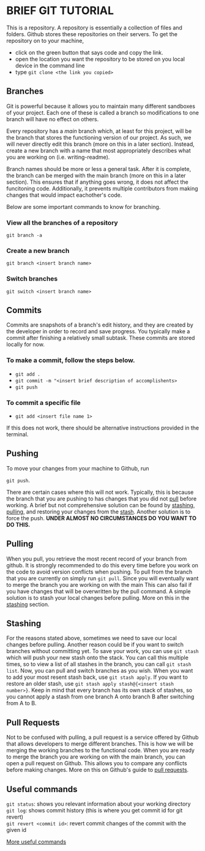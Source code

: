 # BRIEF GIT TUTORIAL<br>

This is a repository. A repository is essentially a collection of files and folders. Github stores these repositories on their servers. To get the repository on to your machine, <br> 

- click on the green button that says code and copy the link.<br>
- open the location you want the repository to be stored on you local device in the command line<br>
- type `git clone <the link you copied>`<br>

## Branches<br>

Git is powerful because it allows you to maintain many different sandboxes of your project. Each one of these is called a branch so modifications to one branch will have no effect on others.<br>

Every repository has a *main* branch which, at least for this project, will be the branch that stores the functioning version of our project. As such, we will never directly edit this branch (more on this in a later section). Instead, create a new branch with a name that most appropriately describes what you are working on (i.e. writing-readme).<br>

Branch names should be more or less a general task. After it is complete, the branch can be merged with the main branch (more on this in a later section). This ensures that if anything goes wrong, it does not affect the funcitoning code. Additionally, it prevents multiple contributors from making changes that would impact eachother's code.<br>

Below are some important commands to know for branching. 

### View all the branches of a repository<br>

`git branch -a`<br>

### Create a new branch<br>

`git branch <insert branch name>`<br>

### Switch branches<br>

`git switch <insert branch name>`<br>

## Commits<br>

Commits are snapshots of a branch's edit history, and they are created by the developer in order to record and save progress. You typically make a commit after finishing a relatively small subtask. These commits are stored locally for now.<br>

### To make a commit, follow the steps below.<br>

- `git add .`<br>
- `git commit -m "<insert brief description of accomplishents>`<br>
- `git push`<br>

### To commit a specific file<br>

- `git add <insert file name 1>`<br>

If this does not work, there should be alternative instructions provided in the terminal. 

## Pushing

To move your changes from your machine to Github, run<br>

`git push`.<br>

There are certain cases where this will not work. Typically, this is because the branch that you are pushing to has changes that you did not [pull](#pulling) before working. A brief but not comprehensive solution can be found by [stashing](#stashing), [pulling](#pulling), and restoring your changes from the [stash](#stashing). Another solution is to force the push. **UNDER ALMOST NO CIRCUMSTANCES DO YOU WANT TO DO THIS.**<br>

## Pulling <br>

When you pull, you retrieve the most recent record of your branch from github. It is strongly recommended to do this every time before you work on the code to avoid version conflicts when pushing. To pull from the branch that you are currently on simply run `git pull`. Since you will eventually want to merge the branch you are working on with the main This can also fail if you have changes that will be overwritten by the pull command. A simple solution is to stash your local changes before pulling. More on this in the [stashing](stash) section. 

## Stashing<br>

For the reasons stated above, sometimes we need to save our local changes before pulling. Another reason could be if you want to switch branches without committing yet. To save your work, you can use `git stash` which will push your new stash onto the stack. You can call this multiple times, so to view a list of all stashes in the branch, you can call `git stash list`. Now, you can pull and switch branches as you wish. When you want to add your most resent stash back, use `git stash apply`. If you want to restore an older stash, use `git stash apply stash@{<insert stash number>}`. Keep in mind that every branch has its own stack of stashes, so you cannot apply a stash from one branch A onto branch B after switching from A to B.<br>

## Pull Requests<br>

Not to be confused with pulling, a pull request is a service offered by Github that allows developers to merge different branches. This is how we will be merging the working branches to the functional code. When you are ready to merge the branch you are working on with the main branch, you can open a pull request on Github. This allows you to compare any conflicts before making changes. More on this on Github's guide to [pull requests](https://docs.github.com/en/pull-requests).

## Useful commands<br>

`git status`: shows you relevant information about your working directory<br>
`git log`: shows commit history (this is where you get commit id for git revert)<br>
`git revert <commit id>`: revert commit changes of the commit with the given id<br>

[More useful commands](https://www.loginradius.com/blog/engineering/git-commands/)
